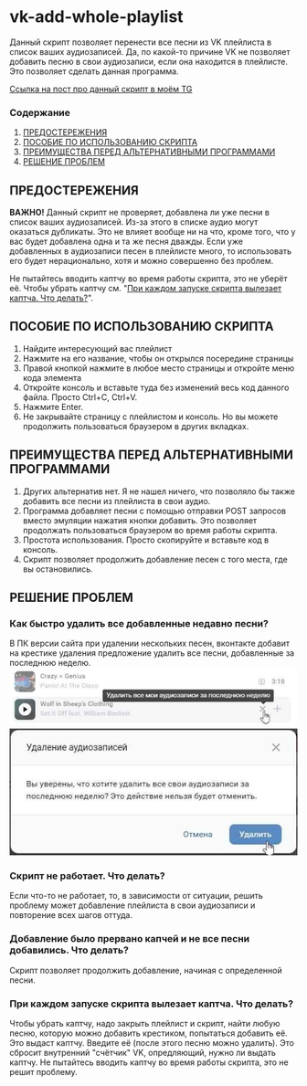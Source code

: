# vk-add-whole-playlist

Данный скрипт позволяет перенести все песни из VK плейлиста в список ваших аудиозаписей. Да, по какой-то причине VK не позволяет добавить песню в свои аудиозаписи, если она находится в плейлисте. Это позволяет сделать данная программа.

[Ссылка на пост про данный скрипт в моём TG](https://t.me/archivehornika/18)

### Содержание
1. [ПРЕДОСТЕРЕЖЕНИЯ](#предостережения)
1. [ПОСОБИЕ ПО ИСПОЛЬЗОВАНИЮ СКРИПТА](#пособие-по-использованию-скрипта)
1. [ПРЕИМУЩЕСТВА ПЕРЕД АЛЬТЕРНАТИВНЫМИ ПРОГРАММАМИ](#преимущества-перед-альтернативными-программами)
1. [РЕШЕНИЕ ПРОБЛЕМ](#решение-проблем)

## ПРЕДОСТЕРЕЖЕНИЯ

**ВАЖНО!** Данный скрипт не проверяет, добавлена ли уже песни в список ваших аудиозаписей. Из-за этого в списке аудио могут оказаться дубликаты. Это не влияет вообще ни на что, кроме того, что у вас будет добавлена одна и та же песня дважды. Если уже добавленных в аудиозаписи песен в плейлисте много, то использовать его будет нерационально, хотя и можно совершенно без проблем.

Не пытайтесь вводить каптчу во время работы скрипта, это не уберёт её. Чтобы убрать каптчу см. "[При каждом запуске скрипта вылезает каптча. Что делать?](#при-каждом-запуске-скрипта-вылезает-каптча-что-делать)".

## ПОСОБИЕ ПО ИСПОЛЬЗОВАНИЮ СКРИПТА
  
1. Найдите интересующий вас плейлист
1. Нажмите на его название, чтобы он открылся посередине страницы
1. Правой кнопкой нажмите в любое место страницы и откройте меню кода элемента
1. Откройте консоль и вставьте туда без изменений весь код данного файла. Просто Ctrl+C, Ctrl+V.
1. Нажмите Enter.
1. Не закрывайте страницу с плейлистом и консоль. Но вы можете продолжить пользоваться браузером в других вкладках.

## ПРЕИМУЩЕСТВА ПЕРЕД АЛЬТЕРНАТИВНЫМИ ПРОГРАММАМИ

1. Других альтернатив нет. Я не нашел ничего, что позволяло бы также добавить все песни из плейлиста в свои аудио.
1. Программа добавляет песни с помощью отправки POST запросов вместо эмуляции нажатия кнопки добавить. Это позволяет продолжать пользоваться браузером во время работы скрипта.
1. Простота использования. Просто скопируйте и вставьте код в консоль.
1. Скрипт позволяет продолжить добавление песен с того места, где вы остановились.

## РЕШЕНИЕ ПРОБЛЕМ
  
### Как быстро удалить все добавленные недавно песни?
В ПК версии сайта при удалении нескольких песен, вконтакте добавит на крестике удаления предложение удалить все песни, добавленные за последнюю неделю.  
![Шаг 1](/docs/step-1.jpg)
![Шаг 2](docs/step-2.jpg)

### Скрипт не работает. Что делать?
Если что-то не работает, то, в зависимости от ситуации, решить проблему может добавление плейлиста в свои аудиозаписи и повторение всех шагов оттуда.

### Добавление было прервано капчей и не все песни добавились. Что делать?
Скрипт позволяет продолжить добавление, начиная с определенной песни.

### При каждом запуске скрипта вылезает каптча. Что делать?
Чтобы убрать каптчу, надо закрыть плейлист и скрипт, найти любую песню, которую можно добавить крестиком, попытаться добавить её. Это выдаст каптчу. Введите её (после этого песню можно удалить). Это сбросит внутренний "счётчик" VK, опредляющий, нужно ли выдать каптчу. Не пытайтесь вводить каптчу во время работы скрипта, это не решит проблему.
